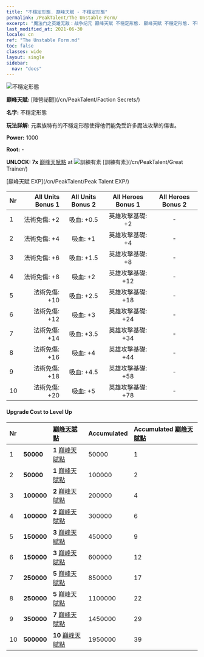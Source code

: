 ```yaml
---
title: "不穩定形態. 巔峰天賦 - 不穩定形態"
permalink: /PeakTalent/The Unstable Form/
excerpt: "魔法门之英雄无敌：战争纪元 巔峰天賦 不穩定形態. 巔峰天賦 不穩定形態. 不穩定形態"
last_modified_at: 2021-06-30
locale: cn
ref: "The Unstable Form.md"
toc: false
classes: wide
layout: single
sidebar:
  nav: "docs"
---
```


  ![不穩定形態](/images/pt/talent_3002.png)

  **巔峰天賦:** [陣營祕聞](/cn/PeakTalent/Faction Secrets/)

  **名字:** 不穩定形態

  **玩法詳解:** 元素族特有的不穩定形態使得他們能免受許多魔法攻擊的傷害。

  **Power:** 1000

  **Root:** -

  **UNLOCK: 7x** [巔峰天賦點](/cn/Items/con_934/) at ![訓練有素](/images/pt/talent_3001.png) [訓練有素](/cn/PeakTalent/Great Trainer/)

  [巔峰天賦 EXP](/cn/PeakTalent/Peak Talent EXP/)

  | Nr | All Units Bonus 1 | All Units Bonus 2 | All Heroes Bonus 1 | All Heroes Bonus 2 |
  |:---|--------------:|:-------------:|:-------------:|:-------------:|
  | 1 | 法術免傷: +2 | 吸血: +0.5 | 英雄攻擊基礎: +2 | - |
  | 2 | 法術免傷: +4 | 吸血: +1 | 英雄攻擊基礎: +4 | - |
  | 3 | 法術免傷: +6 | 吸血: +1.5 | 英雄攻擊基礎: +8 | - |
  | 4 | 法術免傷: +8 | 吸血: +2 | 英雄攻擊基礎: +12 | - |
  | 5 | 法術免傷: +10 | 吸血: +2.5 | 英雄攻擊基礎: +18 | - |
  | 6 | 法術免傷: +12 | 吸血: +3 | 英雄攻擊基礎: +24 | - |
  | 7 | 法術免傷: +14 | 吸血: +3.5 | 英雄攻擊基礎: +34 | - |
  | 8 | 法術免傷: +16 | 吸血: +4 | 英雄攻擊基礎: +44 | - |
  | 9 | 法術免傷: +18 | 吸血: +4.5 | 英雄攻擊基礎: +58 | - |
  | 10 | 法術免傷: +20 | 吸血: +5 | 英雄攻擊基礎: +78 | - |


#### Upgrade Cost to Level Up

  | Nr | <i class="fas fa-coins"/> | [巔峰天賦點](/cn/Items/con_934/) | Accumulated <i class="fas fa-coins"/> | Accumulated [巔峰天賦點](/cn/Items/con_934/) |
  |:---|:--------------|:-------------|:-------------|:-------------|
  | 1 | **50000** | **1** [巔峰天賦點](/cn/Items/con_934/) | 50000 | 1 |
  | 2 | **50000** | **1** [巔峰天賦點](/cn/Items/con_934/) | 100000 | 2 |
  | 3 | **100000** | **2** [巔峰天賦點](/cn/Items/con_934/) | 200000 | 4 |
  | 4 | **100000** | **2** [巔峰天賦點](/cn/Items/con_934/) | 300000 | 6 |
  | 5 | **150000** | **3** [巔峰天賦點](/cn/Items/con_934/) | 450000 | 9 |
  | 6 | **150000** | **3** [巔峰天賦點](/cn/Items/con_934/) | 600000 | 12 |
  | 7 | **250000** | **5** [巔峰天賦點](/cn/Items/con_934/) | 850000 | 17 |
  | 8 | **250000** | **5** [巔峰天賦點](/cn/Items/con_934/) | 1100000 | 22 |
  | 9 | **350000** | **7** [巔峰天賦點](/cn/Items/con_934/) | 1450000 | 29 |
  | 10 | **500000** | **10** [巔峰天賦點](/cn/Items/con_934/) | 1950000 | 39 |
